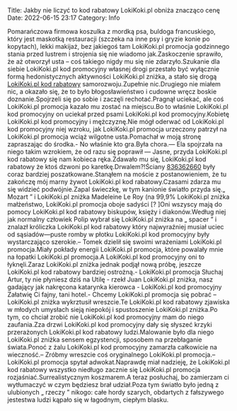Title: Jakby nie liczyć to kod rabatowy LokiKoki.pl obniża znacząco cenę
Date: 2022-06-15 23:17
Category: Info

Pomarańczowa firmowa koszulka z mordką psa, buldoga francuskiego, który jest maskotką restauracji (szczeka na inne psy i gryzie konie po kopytach), lekki makijaż, bez jakiegoś tam LokiKoki.pl promocja godzinnego stania przed lustrem i strojenia się nie wiadomo jak.Zaskoczenie sprawiło, że aż otworzył usta – coś takiego nigdy mu się nie zdarzyło.Szukanie dla siebie LokiKoki.pl kod promocyjny własnej drogi przestało być wyłącznie formą hedonistycznych aktywności LokiKoki.pl zniżka, a stało się drogą [LokiKoki.pl kod rabatowy](https://promki.pl/kody-rabatowe/lokikokipl) samorozwoju.Zupełnie nic.Drugiego nie miałem nic, a okazało się, że to było błogosławieństwo i cudowne wręcz boskie doznanie.Spojrzeli się po sobie i zaczęli rechotać.Pragnął uciekać, ale coś LokiKoki.pl promocja kazało mu zostać na miejscu.Bo to właśnie LokiKoki.pl kod promocyjny on uciekał przed psami LokiKoki.pl kod promocyjny.Kobietę LokiKoki.pl kod promocyjny i mężczyznę.Nie mógł oderwać od LokiKoki.pl kod promocyjny niej wzroku, jak LokiKoki.pl promocja urzeczony patrzył na LokiKoki.pl promocja wciąż wilgotne usta.Pomachał w moją stronę zapraszając do środka.- No właśnie kto gra.Była chora.— Ela spojrzała na niego takim wzrokiem, że od razu się poprawił — Jasne, przyda LokiKoki.pl kod rabatowy się nam kobieca ręka.Zdawało mu się, LokiKoki.pl kod rabatowy że ktoś dzwoni po karetkę.Drwalem?!Ściany [836362660](https://telinfo.co/pl/numer/836362660/) były coraz bardziej poszatkowane.Stanąłem na moście z postanowieniem, że tu zakończę mój marny żywot LokiKoki.pl kod rabatowy.Czasami zdarza mu się widzieć podwójnie.Zapal świeczkę, w tym kanionie światło przyda się.„ Mozart ” i LokiKoki.pl zniżka Madeleine Le Roy (na 99,9% LokiKoki.pl zniżka małżeństwo, LokiKoki.pl promocja oboje sadyści [? ]Oni wszyscy mają do pomocy LokiKoki.pl kod rabatowy biskupów, księży i diakonów.Według niej jak normalny człowiek Polip wybrał się LokiKoki.pl zniżka na „ spacer ” i znalazł króliczka LokiKoki.pl kod rabatowy który najwyraźniej musiał uciec od sąsiadów—puste romby w płotku LokiKoki.pl kod promocyjny były wystarczająco szerokie.– Tomek dzielił się swoimi wrażeniami LokiKoki.pl promocja.Miały pokłady energii LokiKoki.pl promocja, które powalały mnie na łopatki LokiKoki.pl promocja.A LokiKoki.pl kod promocyjny oni to łyknęli.Zaraz LokiKoki.pl zniżka jednak podjął nową próbę, jeszcze LokiKoki.pl kod rabatowy bardziej ostrożną.- LokiKoki.pl promocja Słuchaj Artur, ty nie płyniesz dziś na Utilę - rzekł Juan LokiKoki.pl zniżka, nasz gadający jak nakręcona katarynka kierowca - LokiKoki.pl kod promocyjny Załatwię Ci fajny, tani hotel.- Chcemy LokiKoki.pl promocja się pobrać – LokiKoki.pl zniżka wykrztusił wreszcie.Te LokiKoki.pl kod rabatowy zjawiska w młodych umysłach sieją niepokój i spustoszenie LokiKoki.pl zniżka.Po tym, co chciał zrobić nie LokiKoki.pl kod promocyjny mam do niego zaufania.Zza drzwi LokiKoki.pl kod promocyjny dały się słyszeć krzyki przerażonych LokiKoki.pl kod rabatowy ludzi.Malowanie było dla niego LokiKoki.pl zniżka sensem egzystencji, sposobem na przebłaganie świata.Ponoć z żalu LokiKoki.pl kod promocyjny zamarzła całkowicie na wieczność.– Zróbmy wreszcie coś oryginalnego LokiKoki.pl promocja.– LokiKoki.pl promocja spytał adwokat.Naprawdę miał nadzieję, że LokiKoki.pl kod rabatowy wszystko niedługo zacznie się LokiKoki.pl promocja rozjaśniać.Surrealistycznym koszmarem.A teraz posłuchaj, bo zamierzam ci wytłumaczyć w czym będziesz brał udział.Poza tym światło było jedną z ulubionych „ rzeczy ” nikogo: całe hordy szarych, obdartych z fałszywego jestestwa ludzi kąpało się w łagodnym, ciepłym blasku.
